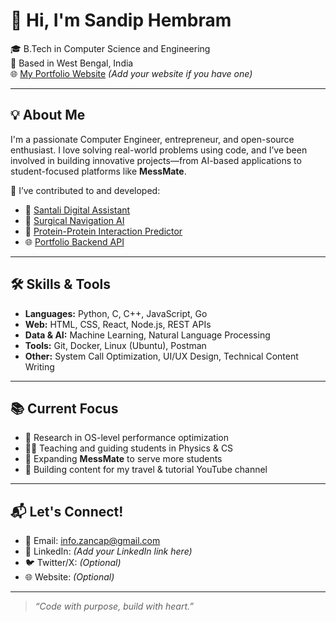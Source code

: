 # 👋 Hi, I'm Sandip Hembram

🎓 B.Tech in Computer Science and Engineering  
📍 Based in West Bengal, India  
🌐 [My Portfolio Website](#) *(Add your website if you have one)*  

---

## 💡 About Me

I'm a passionate Computer Engineer, entrepreneur, and open-source enthusiast. I love solving real-world problems using code, and I’ve been involved in building innovative projects—from AI-based applications to student-focused platforms like **MessMate**.  

🚀 I’ve contributed to and developed:  
- 🤖 [Santali Digital Assistant](https://github.com/sandiphembram2021/santali_lang_recon)  
- 🏥 [Surgical Navigation AI](https://github.com/sandiphembram2021/surgical-nav-ai)  
- 🧬 [Protein-Protein Interaction Predictor](https://github.com/sandiphembram2021/ppi-tui-predictor)  
- 🌐 [Portfolio Backend API](https://github.com/sandiphembram2021/portfolio-backend)  

---

## 🛠️ Skills & Tools

- **Languages:** Python, C, C++, JavaScript, Go  
- **Web:** HTML, CSS, React, Node.js, REST APIs  
- **Data & AI:** Machine Learning, Natural Language Processing  
- **Tools:** Git, Docker, Linux (Ubuntu), Postman  
- **Other:** System Call Optimization, UI/UX Design, Technical Content Writing  

---

## 📚 Current Focus

- 🔬 Research in OS-level performance optimization  
- 🧑‍🏫 Teaching and guiding students in Physics & CS  
- 📲 Expanding **MessMate** to serve more students  
- 🎥 Building content for my travel & tutorial YouTube channel  

---

## 📬 Let's Connect!

- 📧 Email: [info.zancap@gmail.com](mailto:info.zancap@gmail.com)  
- 💼 LinkedIn: *(Add your LinkedIn link here)*  
- 🐦 Twitter/X: *(Optional)*  
- 🌐 Website: *(Optional)*

---

> *“Code with purpose, build with heart.”*
